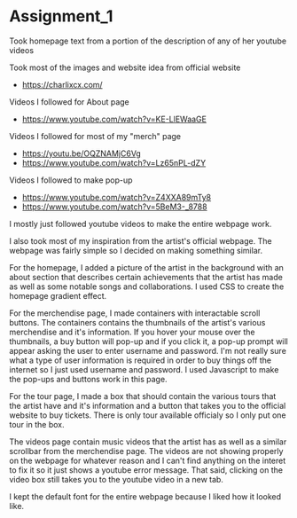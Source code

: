 # Assignment_1
Took homepage text from a portion of the description of any of her youtube videos

Took most of the images and website idea from official website
- https://charlixcx.com/

Videos I followed for About page

- https://www.youtube.com/watch?v=KE-LlEWaaGE

Videos I followed for most of my "merch" page

- https://youtu.be/OQZNAMjC6Vg
- https://www.youtube.com/watch?v=Lz65nPL-dZY

Videos I followed to make pop-up

- https://www.youtube.com/watch?v=Z4XXA89mTy8
- https://www.youtube.com/watch?v=5BeM3-_8788



I mostly just followed youtube videos to make the entire webpage work.

I also took most of my inspiration from the artist's official webpage. The webpage was fairly simple so I decided
on making something similar.

For the homepage, I added a picture of the artist in the background with an about section that describes certain achievements that the artist has made as well as some notable songs and collaborations. I used CSS to create the homepage gradient effect.

For the merchendise page, I made containers with interactable scroll buttons. The containers contains the thumbnails of the artist's various merchendise and it's information. If you hover your mouse over the thumbnails, a buy button will pop-up and if you click it, a pop-up prompt will appear asking the user to enter username and password. I'm not really sure what a type of user information is required in order to buy things off the internet so I just used username and password. I used Javascript to make the pop-ups and buttons work in this page.

For the tour page, I made a box that should contain the various tours that the artist have and it's information and a button that takes you to the official website to buy tickets. There is only tour available officialy so I only put one tour in the box.

The videos page contain music videos that the artist has as well as a similar scrollbar from the merchendise page. The videos are not showing properly on the webpage for whatever reason and I can't find anything on the interet to fix it so it just shows a youtube error message. That said, clicking on the video box still takes you to the youtube video in a new tab.

I kept the default font for the entire webpage because I liked how it looked like.



